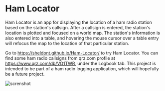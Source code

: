 <h1>Ham Locator</h1>

Ham Locator is an app for displaying the location of a ham radio station based on the station's callsign. After a callsign is entered, the station's location is plotted and focused on a world map. The station's information is also entered into a table, and hovering the mouse cursor over a table entry will refocus the map to the location of that particular station.

Go to https://sheldont.github.io/Ham-Locator/ to try Ham Locator. You can find some ham radio callsigns from qrz.com profile at https://www.qrz.com/db/VO1TWR, under the Logbook tab. This project is intended to be part of a ham radio logging application, which will hopefully be a future project.

![screnshot](https://user-images.githubusercontent.com/109766064/195449306-0c873e94-99fc-490e-81a4-ff90fc7f4acb.png)
